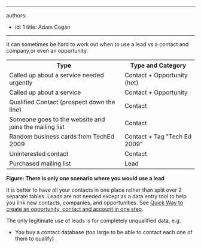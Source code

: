 

---
authors:
  - id: 1
    title: Adam Cogan
---




<span class='intro'> <p>​It can sometimes be hard to work out when to use a lead vs a contact and company,or even an opportunity.</p> </span>

<table cellspacing="3" cellpadding="3" class="clsSSWTable">
          <tbody><tr>
            <th>
              Type
            </th>
            <th>
              Type and Category
            </th>
          </tr>
          <tr>
            <td>
              Called up about a service needed urgently
            </td>
            <td>
              Contact + Opportunity (hot)
            </td>
          </tr>
          <tr>
            <td>
              Called up about a service
            </td>
            <td>
              Contact + Opportunity
            </td>
          </tr>
          <tr>
            <td>
              Qualified Contact (prospect down the line)
            </td>
            <td>
              Contact
            </td>
          </tr>
          <tr>
            <td>
              Someone goes to the website and joins the mailing list
            </td>
            <td>
              Contact
            </td>
          </tr>
          <tr>
            <td>
              Random business cards from TechEd 2009
            </td>
            <td>
              Contact + Tag &quot;Tech Ed 2009&quot;
            </td>
          </tr>
          <tr>
            <td>
              Uninterested contact
            </td>
            <td>
              Contact
            </td>
          </tr>
          <tr>
            <td>
              Purchased mailing list
            </td>
            <td>
              Lead
            </td>
          </tr>
        </tbody></table>
        <b>Figure&#58; There is only one scenario where you would use a lead</b>
        <p>
          It is better to have all your contacts in one place rather than split over 2 separate
          tables. Leads are not needed except as a d​ata entry tool to help you link new contacts,
          companies, and opportunities. See <a href="/Communication/RulesToBetterCRMForUsers/Pages/Leads-can-be-converted-to-Opportunities-Contacts-and-Accounts.aspx">
            Quick Way to create an&#160;opportunity, contact and account in one step</a>.</p>
        <p>
          The only legitimate use of leads is for completely unqualified data, e.g.</p>
        <ul>
          <li>You buy a contact database (too large to be able to contact each one of them to qualify)</li>
        </ul>



